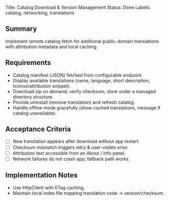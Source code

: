 Title: Catalog Download & Version Management
Status: Done
Labels: catalog, networking, translations

## Summary
Implement remote catalog fetch for additional public-domain translations with attribution metadata and local caching.

## Requirements
- Catalog manifest (JSON) fetched from configurable endpoint.
- Display available translations (name, language, short description, license/attribution snippet).
- Download zip on demand; verify checksum; store under a managed directory structure.
- Provide uninstall (remove translation) and refresh catalog.
- Handle offline mode gracefully (show cached translations, message if catalog unavailable).

## Acceptance Criteria
- [ ] New translation appears after download without app restart.
- [ ] Checksum mismatch triggers retry & user-visible error.
- [ ] Attribution text accessible from an About / Info panel.
- [ ] Network failures do not crash app; fallback path works.

## Implementation Notes
- Use HttpClient with ETag caching.
- Maintain local index file mapping translation code -> version/checksum.
